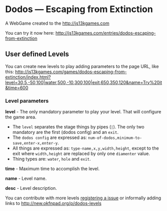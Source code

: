 Dodos — Escaping from Extinction
================================

A WebGame created to the http://js13kgames.com

You can try it now here: http://js13kgames.com/entries/dodos-escaping-from-extinction

User defined Levels
-------------------

You can create new levels to play adding parameters to the page URL, like this:
http://js13kgames.com/games/dodos-escaping-from-extinction/index.html?level=30,5,-50,100|water,500,-10,300,100|exit,650,350,120&name=Try%20it&time=600

### Level parameters

**level** - The only mandatory parameter to play your level. That will configure the game area.
* The `level` separates the stage things by pipes (`|`). The only two mandatory are the first (dodos config) and an `exit`.
* The `dodos config` are expressed as: `num-of-dodos,minimum-to-save,enter-x,enter-y`.
* All things are expressed as: `type-name,x,y,width,height`, except to the exit where `width,height` are replaced by only one `diamenter` value.
* Thing types are: `water`, `hole` and `exit`.

**time** - Maximum time to accomplish the level.

**name** - Level name.

**desc** - Level description.

You can contribute with more levels [registering a issue](https://github.com/aurium/dodos/issues) or informally adding links to http://new.okfnpad.org/p/dodos-levels
